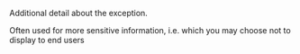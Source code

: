 Additional detail about the exception.

Often used for more sensitive information, i.e. which you may choose not to display to end users
